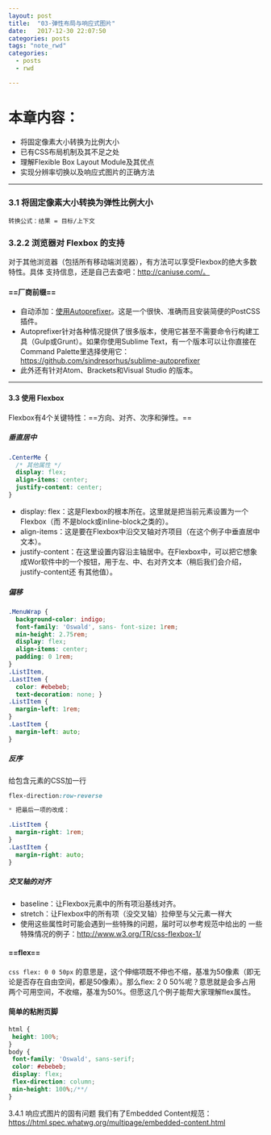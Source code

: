 ```yaml
---
layout: post
title:  "03-弹性布局与响应式图片"
date:   2017-12-30 22:07:50
categories: posts
tags: "note_rwd"
categories:
  - posts
  - rwd

---
```

# 本章内容：
* 将固定像素大小转换为比例大小
* 已有CSS布局机制及其不足之处
* 理解Flexible Box Layout Module及其优点
* 实现分辨率切换以及响应式图片的正确方法
***
### 3.1 将固定像素大小转换为弹性比例大小
```转换公式：结果 = 目标/上下文```
### 3.2.2 浏览器对 Flexbox 的支持
对于其他浏览器（包括所有移动端浏览器），有方法可以享受Flexbox的绝大多数特性。具体
支持信息，还是自己去查吧：http://caniuse.com/。
#### ==厂商前缀==
* 自动添加：[使用Autoprefixer](https://github.com/postcss/autoprefixer)。这是一个很快、准确而且安装简便的PostCSS插件。
* Autoprefixer针对各种情况提供了很多版本，使用它甚至不需要命令行构建工具（Gulp或Grunt）。如果你使用Sublime Text，有一个版本可以让你直接在Command Palette里选择使用它：https://github.com/sindresorhus/sublime-autoprefixer 
* 此外还有针对Atom、Brackets和Visual Studio
的版本。
***
#### 3.3 使用 Flexbox 
Flexbox有4个关键特性：==方向、对齐、次序和弹性。==
##### 垂直居中
```css
.CenterMe { 
  /* 其他属性 */ 
  display: flex; 
  align-items: center; 
  justify-content: center; 
} 
```
* display: flex：这是Flexbox的根本所在。这里就是把当前元素设置为一个Flexbox（而
不是block或inline-block之类的）。
* align-items：这是要在Flexbox中沿交叉轴对齐项目（在这个例子中垂直居中文本）。
*  justify-content：在这里设置内容沿主轴居中。在Flexbox中，可以把它想象成Wor软件中的一个按钮，用于左、中、右对齐文本（稍后我们会介绍，justify-content还
有其他值）。

##### 偏移
```css
.MenuWrap { 
  background-color: indigo; 
  font-family: 'Oswald', sans- font-size: 1rem; 
  min-height: 2.75rem; 
  display: flex; 
  align-items: center; 
  padding: 0 1rem; 
} 
.ListItem, 
.LastItem { 
  color: #ebebeb; 
  text-decoration: none; } 
.ListItem { 
  margin-left: 1rem; 
} 
.LastItem { 
  margin-left: auto; 
} 
```
##### 反序
给包含元素的CSS加一行
```css
flex-direction:row-reverse

* 把最后一项的改成：

.ListItem { 
  margin-right: 1rem; 
} 
.LastItem { 
  margin-right: auto; 
} 
```
##### 交叉轴的对齐
* baseline：让Flexbox元素中的所有项沿基线对齐。
* stretch：让Flexbox中的所有项（没交叉轴）拉伸至与父元素一样大
* 使用这些属性时可能会遇到一些特殊的问题，届时可以参考规范中给出的
一些特殊情况的例子：http://www.w3.org/TR/css-flexbox-1/

#### ==flex==
```css flex: 0 0 50px```
的意思是，这个伸缩项既不伸也不缩，基准为50像素（即无论是否存在自由空间，都是50像素）。那么flex: 2 0 50%呢？意思就是会多占用两个可用空间，不收缩，基准为50%。但愿这几个例子能帮大家理解flex属性。

#### 简单的粘附页脚

```css
html {
 height: 100%;
}
body {
 font-family: 'Oswald', sans-serif;
 color: #ebebeb;
 display: flex;
 flex-direction: column;
 min-height: 100%;/**/
} 
```
3.4.1 响应式图片的固有问题
我们有了Embedded Content规范：
https://html.spec.whatwg.org/multipage/embedded-content.html